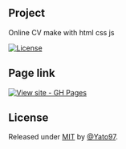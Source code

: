 ## Project
<p>Online CV make with html css js</p>
<a href="#license"><img src="https://img.shields.io/badge/License-MIT-green" alt="License"></a>

## Page link
<a href="https://yato97.github.io/OnlineCV/"><img src="https://img.shields.io/badge/View_site-GH_Pages-2ea44f?style=for-the-badge" alt="View site - GH Pages"></a>

## License
Released under <a href="/LICENSE">MIT</a> by <a href="https://github.com/Yato97">@Yato97</a>.
